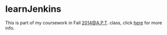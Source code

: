 # learnJenkins
This is part of my coursework in Fall 2014@A.P.T. class, click <a href="https://docs.google.com/document/d/1y0p23eGqej637Rae7QoOAgfY7S5oJEy3tlgEIKF1syI/pub">here</a> for more info.
